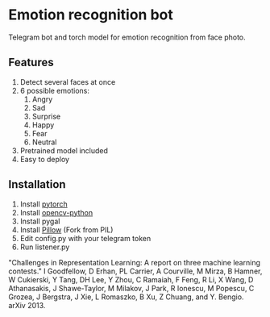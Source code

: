 # Emotion recognition bot

Telegram bot and torch model for emotion recognition from face photo.

## Features

1. Detect several faces at once
2. 6 possible emotions: 
   1. Angry
   2. Sad
   3. Surprise
   4. Happy
   5. Fear
   6. Neutral
3. Pretrained model included
4. Easy to deploy

## Installation

1. Install [pytorch](http://pytorch.org/)
2. Install [opencv-python](https://pypi.python.org/pypi/opencv-python)
3. Install pygal
4. Install [Pillow](https://github.com/python-pillow/Pillow) (Fork from PIL)
5. Edit config.py with your telegram token
6. Run listener.py

"Challenges in Representation Learning: A report on three machine learning
contests." I Goodfellow, D Erhan, PL Carrier, A Courville, M Mirza, B
Hamner, W Cukierski, Y Tang, DH Lee, Y Zhou, C Ramaiah, F Feng, R Li,
X Wang, D Athanasakis, J Shawe-Taylor, M Milakov, J Park, R Ionescu,
M Popescu, C Grozea, J Bergstra, J Xie, L Romaszko, B Xu, Z Chuang, and
Y. Bengio. arXiv 2013.
